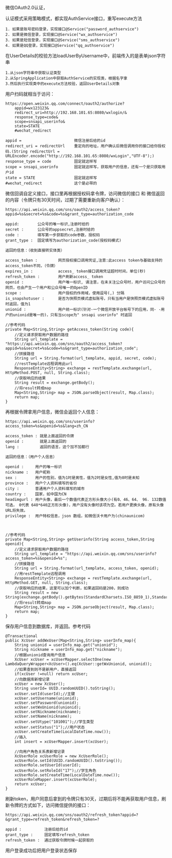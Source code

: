 微信OAuth2.0认证，

认证模式采用策略模式，都实现AuthService接口，重写execute方法

    1. 如果是账号密码登录，实现接口@Service("password_authservice")
    2. 如果是微信登录，实现接口@Service("wx_authservice")
    3. 如果是短信登录，实现接口@Service("sms_authservice")
    4. 如果是QQ登录，实现接口@Service("qq_authservice")

在UserDetails的校验方法loadUserByUsername中，前端传入的是表单json字符串

    1.从json字符串中获取认证类型
    2.从SpringApplication中获取AuthService的实现类，根据名字拿
    3.然后执行实现类中的execute方法校验，返回UserDetails对象


用户扫码就相当于访问：

    https://open.weixin.qq.com/connect/oauth2/authorize?
        appid=wx123123&
        redirect_uri=http://192.168.101.65:8080/wxlogin/&
        response_type=code&
        scope=snsapi_userinfo&
        state=STATE
        #wechat_redirect

    appid =                       微信注册后给的id
    redirect_uri = redirectUrl    重定向的地址，用户确认后微信调用你的接口给你授权码.(String redirectUrl = URLEncoder.encode("http://192.168.101.65:8080/wxLogin","UTF-8");)
    response_type = code          固定就这样写
    scope = snsapi_userinfo       固定就这样写，获取用户的信息，还有一个是只获取用户id
    state = STATE                 固定就这样写
    #wechat_redirect              这个是必带的

微信回调自定义接口，接口里再根据授权码拿令牌，访问微信的接口 和 微信返回的内容（令牌只有30天时间，过期了需要重新向客户确认）：

    https://api.weixin.qq.com/sns/oauth2/access_token?appid=%s&secret=%s&code=%s&grant_type=authorization_code

    appid:        公众号的唯一标识,注册时给的
    secret :      公众号的appsecret,注册时给的
    code :        填写第一步获取的code参数，授权码
    grant_type :  固定填写为authorization_code(授权码模式)

    返回的信息：（收到直接转实体类）

    access_token :         网页授权接口调用凭证,注意:此access token与基础支持的access_token不同，（令牌）
    expires_in :           access_ token接口调用凭证超时时间，单位(秒)
    refresh_token :        用户刷新access_ token
    openid :               用户唯一标识, 请注意，在未关注公众号时，用户访问公众号的网页，也会产生一个用户和公众号唯一的OpenID
    scope :                用户授权的作用域，使用逗号(,) 分隔
    is_snapshotuser :      是否为快照页模式虚拟账号，只有当用户是快照页模式虚拟账号时返回，值为1
    unionid :              用户统一标识(针对-一个微信开放平台帐号下的应用，同- -用户的unionid是唯一的)，只有当scope为" snsapi userinfo" 时返回

    //参考代码
    private Map<String,String> getAccess_token(String code){
        //定义请求获取用户数据的路径
        String url_template = "https://api.weixin.qq.com/sns/oauth2/access_token?appid=%s&secret=%s&code=%s&grant_type=authorization_code";
        //拼接路径
        String url = String.format(url_template, appid, secret, code);
        //restTemplate远程调用此url
        ResponseEntity<String> exchange = restTemplate.exchange(url, HttpMethod.POST, null, String.class);
        //获取响应的结果
        String result = exchange.getBody();
        //将result转成map
        Map<String,String> map = JSON.parseObject(result, Map.class);
        return map;
    }

再根据令牌拿用户信息，微信会返回个人信息：
    
    https://api.weixin.qq.com/sns/userinfo?access_token=%s&openid=%s&lang=zh_CN
    
    access_token : 就是上面返回的令牌
    openid :       就是上面返回的
    lang :         返回的语言，这个加不加都行

    返回的信息：（用户个人信息）

    openid :     用户的唯一标识
    nickname :   用户昵称
    sex :        用户的性别，值为1时是男性，值为2时是女性,值为0时是未知
    province :   用户个人资料填写的省份
    city :       普通用户个人资料填写的城市
    country :    国家，如中国为CN
    headimgurl : 用户头像，最后一个数值代表正方形头像大小(有0、46、64、 96. 132数值可选， 0代表 640*640正方形头像)，用户没有头像时该项为空。若用户更换头像，原有头像URL将失效。
    privilege :  用户特权信息，json 数组，如微信沃卡用户为(chinaunicom)


    
    //参考代码
    private Map<String,String> getUserinfo(String access_token,String openid){
        //定义请求获取用户数据的路径
        String url_template = "https://api.weixin.qq.com/sns/userinfo?access_token=%s&openid=%s";
        //拼接路径
        String url = String.format(url_template, access_token, openid);
        //用restTemplate远程调用
        ResponseEntity<String> exchange = restTemplate.exchange(url, HttpMethod.GET, null, String.class);
        //获取响应的结果，这里可以加个判断，如果返回码是200，则成功
        String result = new String(exchange.getBody().getBytes(StandardCharsets.ISO_8859_1),StandardCharsets.UTF_8);
        //将result转成map
        Map<String,String> map = JSON.parseObject(result, Map.class);
        return map;
    }   

保存用户信息到数据库，并返回。参考代码

    @Transactional
    public XcUser addWxUser(Map<String,String> userInfo_map){
        String unionid = userInfo_map.get("unionid");
        String nickname = userInfo_map.get("nickname");
        //根据unionid查询用户信息
        XcUser xcUser = xcUserMapper.selectOne(new LambdaQueryWrapper<XcUser>().eq(XcUser::getWxUnionid, unionid));
        //如果查到则不是新用户，直接返回
        if(xcUser !=null) return xcUser;
        //向数据库新增记录
        xcUser = new XcUser();
        String userId= UUID.randomUUID().toString();
        xcUser.setId(userId);//主键
        xcUser.setUsername(unionid);
        xcUser.setPassword(unionid);
        xcUser.setWxUnionid(unionid);
        xcUser.setNickname(nickname);
        xcUser.setName(nickname);
        xcUser.setUtype("101001");//学生类型
        xcUser.setStatus("1");//用户状态
        xcUser.setCreateTime(LocalDateTime.now());
        //插入
        int insert = xcUserMapper.insert(xcUser);

        //向用户角色关系表新增记录
        XcUserRole xcUserRole = new XcUserRole();
        xcUserRole.setId(UUID.randomUUID().toString());
        xcUserRole.setUserId(userId);
        xcUserRole.setRoleId("17");//学生角色
        xcUserRole.setCreateTime(LocalDateTime.now());
        xcUserRoleMapper.insert(xcUserRole);
        return xcUser;
    }


刷新token，用户同意后拿到的令牌只有30天，过期后将不能再获取用户信息，刷新令牌的方式如下，访问微信提供的接口：

    https://api.weixin.qq.com/sns/oauth2/refresh_token?appid=?&grant_type=refresh_token&refresh_token=?

    appid :          注册后给的id  
    grant_type :     固定填写refresh_token
    refresh_token :  通过获取令牌时候一起获取的

用户登录成功后把用户登录状态保存

















    